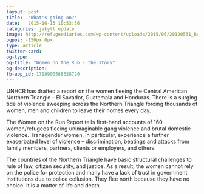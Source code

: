 ```yaml
---
layout: post
title:  "What's going on?"
date:   2015-10-13 10:53:36
categories: jekyll update
image: http://refugeediaries.com/wp-content/uploads/2015/06/20120531_Reich_027805.jpg
bgpos: -150px 0px
type: article
twitter-card:
og-type:
og-title: "Women on the Run - the story"
og-description:
fb-app_id: 1718900588328720
---
```

UNHCR has drafted a report on the women fleeing the Central American Northern Triangle – El Savador, Guatemala and Honduras. There is a surging tide of violence sweeping across the Northern Triangle forcing thousands of women, men and children to leave their homes every day. 

The Women on the Run Report tells first-hand accounts of 160 women/refugees fleeing unimaginable gang violence and brutal domestic violence. Transgender women, in particular, experience a further exacerbated level of violence – discrimination, beatings and attacks from family members, partners, clients or employers, and others. 

The countries of the Northern Triangle have basic structural challenges to rule of law, citizen security, and justice. As a result, the women cannot rely on the police for protection and many have a lack of trust in government institutions due to police collusion. They flee north because they have no choice. It is a matter of life and death.
